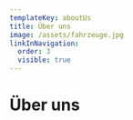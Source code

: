 ```yaml
---
templateKey: aboutUs
title: Über uns
image: /assets/fahrzeuge.jpg
linkInNavigation:
  order: 3
  visible: true
---
```


# Über uns
